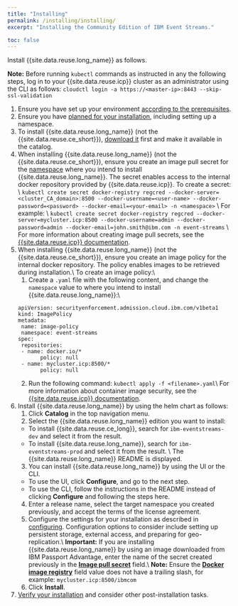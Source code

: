 ```yaml
---
title: "Installing"
permalink: /installing/installing/
excerpt: "Installing the Community Edition of IBM Event Streams."

toc: false
---
```


Install {{site.data.reuse.long_name}} as follows.

**Note:** Before running `kubectl` commands as instructed in any the following steps, log in to your {{site.data.reuse.icp}} cluster as an administrator using the CLI as follows: `cloudctl login -a https://<master-ip>:8443 --skip-ssl-validation`

1. Ensure you have set up your environment [according to the prerequisites](../prerequisites).
2. Ensure you have [planned for your installation](../planning), including setting up a namespace.
3. To install {{site.data.reuse.long_name}} (not the {{site.data.reuse.ce_short}}), [download it](../downloading) first and make it available in the catalog.
4. When installing {{site.data.reuse.long_name}} (not the {{site.data.reuse.ce_short}}), ensure you create an image pull secret for the [namespace](../planning/#namespaces) where you intend to install {{site.data.reuse.long_name}}. The secret enables access to the internal docker repository provided by {{site.data.reuse.icp}}. To create a secret: \\
    `kubectl create secret docker-registry regcred --docker-server=<cluster_CA_domain>:8500 --docker-username=<user-name> --docker-password=<password> --docker-email=<your-email> -n <namespace>` \\
   For example: \\
   `kubectl create secret docker-registry regcred --docker-server=mycluster.icp:8500 --docker-username=admin --docker-password=admin --docker-email=john.smith@ibm.com -n event-streams` \\
   For more information about creating image pull secrets, see the [{{site.data.reuse.icp}} documentation](https://www.ibm.com/support/knowledgecenter/SSBS6K_3.1.0/manage_images/imagepullsecret.html).
5. When installing {{site.data.reuse.long_name}} (not the {{site.data.reuse.ce_short}}), ensure you create an image policy for the internal docker repository. The policy enables images to be retrieved during installation.\\
    To create an image policy:\\
    1. Create a `.yaml` file with the following content, and change the `namespace` value to where you intend to install {{site.data.reuse.long_name}}:\\
    ```
    apiVersion: securityenforcement.admission.cloud.ibm.com/v1beta1
    kind: ImagePolicy
    metadata:
     name: image-policy
     namespace: event-streams
    spec:
     repositories:
     - name: docker.io/*
           policy: null
     - name: mycluster.icp:8500/*
           policy: null
    ```
    2. Run the following command: `kubectl apply -f <filename>.yaml`\\
    For more information about container image security, see the [{{site.data.reuse.icp}} documentation](https://www.ibm.com/support/knowledgecenter/SSBS6K_3.1.0/manage_images/image_security.html).
6. Install {{site.data.reuse.long_name}} by using the helm chart as follows:
    1. Click **Catalog** in the top navigation menu.
    2. Select the {{site.data.reuse.long_name}} edition you want to install:
    * To install {{site.data.reuse.ce_long}}, search for `ibm-eventstreams-dev` and select it from the result.
    * To install {{site.data.reuse.long_name}}, search for `ibm-eventstreams-prod` and select it from the result. \\
    The {{site.data.reuse.long_name}} README is displayed.
    3. You can install {{site.data.reuse.long_name}} by using the UI or the CLI.
      * To use the UI, click **Configure**, and go to the next step.
      * To use the CLI, follow the instructions in the README instead of clicking **Configure** and following the steps here.
    4. Enter a release name, select the target namespace you created previously, and accept the terms of the license agreement.
    5. Configure the settings for your installation as described in [configuring](../configuring). Configuration options to consider include setting up persistent storage, external access, and preparing for geo-replication.\\
       **Important:** If you are installing {{site.data.reuse.long_name}} by using an image downloaded from IBM Passport Advantage, enter the name of the secret created previously in the [**Image pull secret**](../configuring/#global-install-settings) field.\\
       **Note:** Ensure the [**Docker image registry**](../configuring/#global-install-settings) field value does not have a trailing slash, for example: `mycluster.icp:8500/ibmcom`
    6. Click **Install**.
7. [Verify your installation](../post-installation/#verifying-your-installation) and consider other post-installation tasks.
